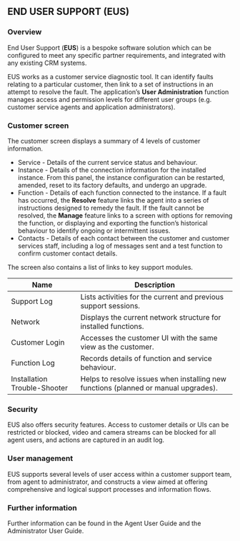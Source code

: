 ## END USER SUPPORT (EUS)

### Overview

End User Support (**EUS**) is a bespoke software solution which can be configured to meet any specific partner requirements, and integrated with any existing CRM systems.

EUS works as a customer service diagnostic tool. It can identify faults relating to a particular customer, then link to a set of instructions in an attempt to resolve the fault. The application’s **User Administration** function manages access and permission levels for different user groups (e.g. customer service agents and application administrators).

### Customer screen

The customer screen displays a summary of 4 levels of customer information. 

- Service - Details of the current service status and behaviour.
- Instance - Details of the connection information for the installed instance. From this panel, the instance configuration can be restarted, amended, reset to its factory defaults, and undergo an upgrade.
- Function - Details of each function connected to the instance. If a fault has occurred, the **Resolve** feature links the agent into a series of instructions designed to remedy the fault. If the fault cannot be resolved, the **Manage** feature links to a screen with options for removing the function, or displaying and exporting the function’s historical behaviour to identify ongoing or intermittent issues.
- Contacts - Details of each contact between the customer and customer services staff, including a log of messages sent and a test function to confirm customer contact details.

The screen also contains a list of links to key support modules.

| Name | Description |
| ----- | ----- |
| Support Log | Lists activities for the current and previous support sessions. |
| Network | Displays the current network structure for installed functions. |
| Customer Login | Accesses the customer UI with the same view as the customer. |
| Function Log | Records details of function and service behaviour. |
| Installation Trouble-Shooter | Helps to resolve issues when installing new functions (planned or manual upgrades). |

### Security

EUS also offers security features. Access to customer details or UIs can be restricted or blocked, video and camera streams can be blocked for all agent users, and actions are captured in an audit log.

### User management

EUS supports several levels of user access within a customer support team, from agent to administrator, and constructs a view aimed at offering comprehensive and logical support processes and information flows.

### Further information

Further information can be found in the Agent User Guide and the Administrator User Guide.

